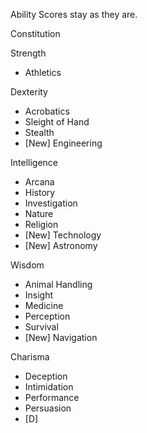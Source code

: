 
 Ability Scores stay as they are.

Constitution

Strength  
- Athletics

Dexterity  
- Acrobatics
- Sleight of Hand
- Stealth
- [New] Engineering

Intelligence  
- Arcana
- History
- Investigation
- Nature
- Religion
- [New] Technology
- [New] Astronomy

Wisdom  
- Animal Handling
- Insight
- Medicine
- Perception
- Survival
- [New] Navigation

Charisma  
- Deception
- Intimidation
- Performance
- Persuasion
- [D]